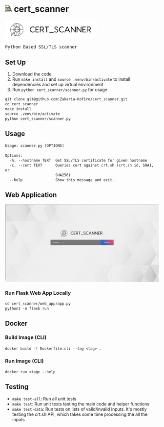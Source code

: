 # <img src="cert_logo.png" width="22"/> cert_scanner 

<img src="cert_scanner/web_app/static/images/logo.png" width=300>


<pre>
Python Based SSL/TLS scanner
</pre>



## Set Up 

1. Download the code 
2. Run `make install` and `source .venv/bin/activate` to install dependencies and set up virtual environment
3. Run `python cert_scanner/scanner.py` for usage

```
git clone git@github.com:Zakaria-Kofiro/cert_scanner.git
cd cert_scanner
make install
source .venv/bin/activate
python cert_scanner/scanner.py
```
## Usage
```
Usage: scanner.py [OPTIONS]

Options:
  -h, --hostname TEXT  Get SSL/TLS certificate for given hostname
  -c, --cert TEXT      Queries cert against crt.sh (crt.sh id, SHA1, or
                       SHA256)
  --help               Show this message and exit.
```

## Web Application 

<img src="webpage.png">

### Run Flask Web App Locally
```
cd cert_scanner/web_app/app.py
python3 -m flask run
```




## Docker
### Build Image (CLI)
`docker build -f Dockerfile.cli --tag <tag> .`

### Run Image (CLI)
`docker run <tag> --help`

## Testing
- `make test-all`: Run all unit tests
- `make test`: Run unit tests testing the main code and helper functions 
- `make test-data`: Run tests on lists of valid/invalid inputs. It's mostly testing the crt.sh API, which takes some time processing the all the inputs